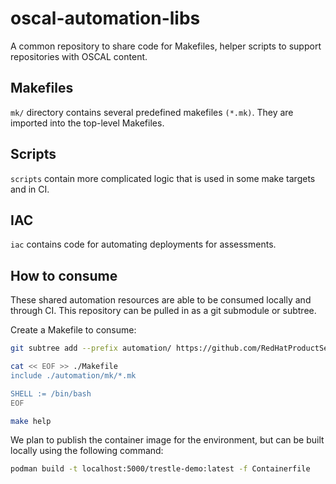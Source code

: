 # oscal-automation-libs

A common repository to share code for Makefiles, helper scripts to support repositories with OSCAL content.

## Makefiles
`mk/` directory contains several predefined makefiles `(*.mk)`. They are imported into the top-level Makefiles.

## Scripts
`scripts` contain more complicated logic that is used in some make targets and in CI.

## IAC

`iac` contains code for automating deployments for assessments.

## How to consume

These shared automation resources are able to be consumed locally and through CI. This repository can be pulled in as a git submodule or subtree.

Create a Makefile to consume:
```bash
git subtree add --prefix automation/ https://github.com/RedHatProductSecurity/oscal-automation-libs.git main --squash

cat << EOF >> ./Makefile
include ./automation/mk/*.mk

SHELL := /bin/bash
EOF

make help
```

We plan to publish the container image for the environment, but can be built locally using the following command:
```bash
podman build -t localhost:5000/trestle-demo:latest -f Containerfile
```



